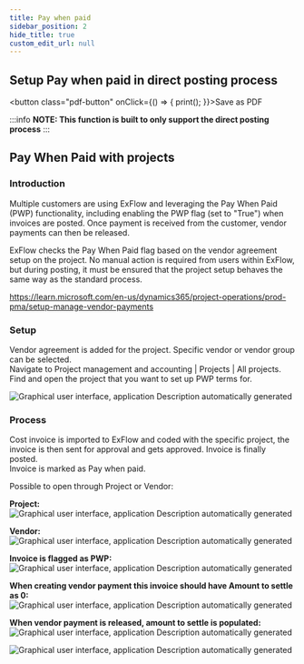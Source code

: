 ```yaml
---
title: Pay when paid
sidebar_position: 2
hide_title: true
custom_edit_url: null
---
```

## Setup Pay when paid in direct posting process
<button class="pdf-button" onClick={() => { print(); }}>Save as PDF</button>

:::info **NOTE: This function is built to only support the direct posting process**
:::

## Pay When Paid with projects
### Introduction
Multiple customers are using ExFlow and leveraging the Pay When Paid (PWP) functionality, including enabling the PWP flag (set to "True") when invoices are posted. Once payment is received from the customer, vendor payments can then be released.<br/> 

ExFlow checks the Pay When Paid flag based on the vendor agreement setup on the project. No manual action is required from users within ExFlow, but during posting, it must be ensured that the project setup behaves the same way as the standard process.<br/> 

https://learn.microsoft.com/en-us/dynamics365/project-operations/prod-pma/setup-manage-vendor-payments

### Setup
Vendor agreement is added for the project. Specific vendor or vendor group can be selected.<br/>
Navigate to Project management and accounting | Projects | All projects.<br/>
Find and open the project that you want to set up PWP terms for.<br/>

![Graphical user interface, application Description automatically generated](@site/static/img/media/image732.png)

### Process
Cost invoice is imported to ExFlow and coded with the specific project, the invoice is then sent for approval and gets approved. Invoice is finally posted.<br/> 
Invoice is marked as Pay when paid.<br/>  

Possible to open through Project or Vendor:<br/> 

**Project:**<br/> 
![Graphical user interface, application Description automatically generated](@site/static/img/media/image733.png)

**Vendor:**<br/> 
![Graphical user interface, application Description automatically generated](@site/static/img/media/image734.png)

**Invoice is flagged as PWP:**<br/>
![Graphical user interface, application Description automatically generated](@site/static/img/media/image735.png)

**When creating vendor payment this invoice should have Amount to settle as 0:**<br/>
![Graphical user interface, application Description automatically generated](@site/static/img/media/image736.png)

**When vendor payment is released, amount to settle is populated:**<br/>
![Graphical user interface, application Description automatically generated](@site/static/img/media/image737.png)

![Graphical user interface, application Description automatically generated](@site/static/img/media/image738.png)